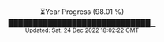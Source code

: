 <p align="center">
⏳Year Progress (98.01 %) <br>
█████████████████████████████▁ <br>
<sub>Updated: Sat, 24 Dec 2022 18:02:22 GMT</sub>
</p>

